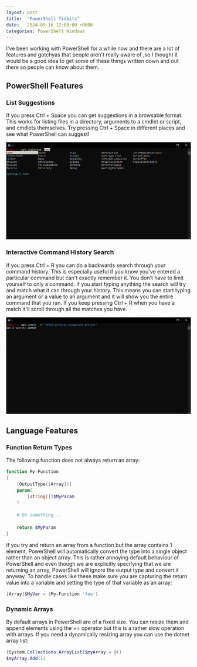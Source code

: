 ```yaml
---
layout: post
title:  "PowerShell Tidbits"
date:   2024-09-16 12:00:00 +0000
categories: PowerShell Windows
---
```


I've been working with PowerShell for a while now and there are a lot of features and gotchyas that people
aren't really aware of ,so I thought it would be a good idea to get some of these things written down and
out there so people can know about them.

## PowerShell Features

### List Suggestions

If you press Ctrl + Space you can get suggestions in a browsable format. This works for listing files in a
directory, arguments to a cmdlet or script, and cmdlets themselves. Try pressing Ctrl + Space in different
places and see what PowerShell can suggest!

![Suggestion List](/assets/img/PowerShellTidbits/SuggestionList.png)

### Interactive Command History Search

If you press Ctrl + R you can do a backwards search through your command history. This is especially useful if
you know you've entered a particular command but can't exactly remember it. You don't have to limit yourself
to only a command. If you start typing anything the search will try and match what it can through your history.
This means you can start typing an argument or a value to an argument and it will show you the entire command
that you ran. If you keep pressing Ctrl + R when you have a match it'll scroll through all the matches you have.

![Backwards Search](/assets/img/PowerShellTidbits/BackwardsSearch.png)

## Language Features

### Function Return Types

The following function does not always return an array:

```powershell
function My-Function
{
    [OutputType([Array])]
    param(
        [string[]]$MyParam
    )
    
    # Do something...
    
    return $MyParam
}
```

If you try and return an array from a function but the array contains 1 element, PowerShell will automatically
convert the type into a single object rather than an object array. This is rather annoying default behaviour
of PowerShell and even though we are explicitly specifying that we are returning an array, PowerShell will
ignore the output type and convert it anyway. To handle cases like these make sure you are capturing the return
value into a variable and setting the type of that variable as an array:

``` powershell
[Array]$MyVar = (My-Function 'foo')
```

### Dynamic Arrays

By default arrays in PowerShell are of a fixed size. You can resize them and append elements using the += 
operator but this is a rather slow operation with arrays. If you need a dynamically resizing array you can
use the dotnet array list:

```powershell
[System.Collections.ArrayList]$myArray = @()
$myArray.Add(1)
```

